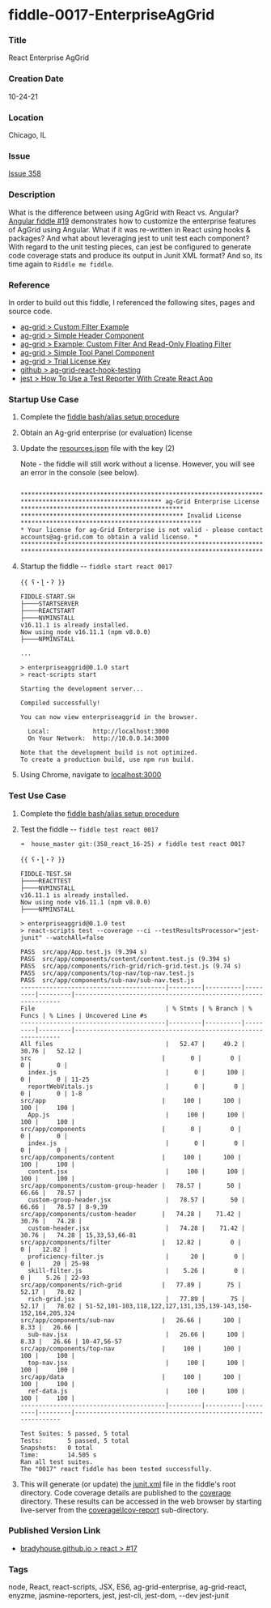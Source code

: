 fiddle-0017-EnterpriseAgGrid
======


### Title

React Enterprise AgGrid


### Creation Date

10-24-21


### Location

Chicago, IL

<a name="issue"></a>
### Issue

[Issue 358](https://github.com/bradyhouse/house/issues/358)

<a name="description"></a>
### Description

What is the difference between using AgGrid with React vs. Angular?  [Angular fiddle #19](https://github.com/bradyhouse/house/tree/master/fiddles/angular2-cli/fiddle-0019-EnterpriseAgGrid) demonstrates how to customize the enterprise features of AgGrid using Angular.  What if it was re-written in React using hooks & packages? And what about leveraging jest to unit test each component? With regard to the unit testing pieces, can jest be configured to generate code coverage stats and produce its output in Junit XML format? And so, its time again to `Riddle me fiddle`.

<a name="reference"></a>
### Reference

In order to build out this fiddle, I referenced the following sites, pages and source code.

* [ag-grid > Custom Filter Example](https://www.ag-grid.com/react-data-grid/component-filter/#custom-filter-example)
* [ag-grid > Simple Header Component](https://www.ag-grid.com/react-data-grid/component-header/#simple-header-component)
* [ag-grid > Example: Custom Filter And Read-Only Floating Filter](https://www.ag-grid.com/react-data-grid/component-floating-filter/#example-custom-filter-and-read-only-floating-filter)
* [ag-grid > Simple Tool Panel Component](https://www.ag-grid.com/react-data-grid/component-tool-panel/#simple-tool-panel-component)
* [ag-grid > Trial License Key](https://www.ag-grid.com/react-data-grid/licensing/#trial-license-key)
* [github > ag-grid-react-hook-testing](https://github.com/seanlandsman/ag-grid-react-hook-testing)
* [jest > How To Use a Test Reporter With Create React App](https://codeburst.io/how-to-use-a-test-reporter-with-create-react-app-6c779f71f62)


<a name="startup-use-case"></a>
### Startup Use Case

1.  Complete the [fiddle bash/alias setup procedure](https://github.com/bradyhouse/house/wiki/Setup-(Mac-OS))
2.  Obtain an Ag-grid enterprise (or evaluation) license
3.  Update the [resources.json](public/resources.json) file with the key (2)

    Note - the fiddle will still work without a license.  However, you will see an error in the console (see below).
      
      ```

      ****************************************************************************************************************
      *************************************** ag-Grid Enterprise License *********************************************
      ********************************************* Invalid License **************************************************
      * Your license for ag-Grid Enterprise is not valid - please contact accounts@ag-grid.com to obtain a valid license. *
      ****************************************************************************************************************
      ****************************************************************************************************************

      ```

4.  Startup the fiddle -- `fiddle start react 0017`

      ```
      {{ ʕ・ɭ・ʔ }}

      FIDDLE-START.SH
      ├────STARTSERVER
      ├────REACTSTART
      ├────NVMINSTALL
      v16.11.1 is already installed.
      Now using node v16.11.1 (npm v8.0.0)
      ├────NPMINSTALL
      
      ...

      > enterpriseaggrid@0.1.0 start
      > react-scripts start

      Starting the development server...

      Compiled successfully!

      You can now view enterpriseaggrid in the browser.

        Local:            http://localhost:3000
        On Your Network:  http://10.0.0.14:3000

      Note that the development build is not optimized.
      To create a production build, use npm run build.

      ```

5.  Using Chrome, navigate to [localhost:3000](http://localhost:3000)

<a name="test-use-case"></a>
### Test Use Case

1.  Complete the [fiddle bash/alias setup procedure](https://github.com/bradyhouse/house/wiki/Setup-(Mac-OS))
2.  Test the fiddle -- `fiddle test react 0017` 
    
    ```
    ➜  house_master git:(358_react_16-25) ✗ fiddle test react 0017

    {{ ʕ・ɭ・ʔ }}

    FIDDLE-TEST.SH
    ├────REACTTEST
    ├────NVMINSTALL
    v16.11.1 is already installed.
    Now using node v16.11.1 (npm v8.0.0)
    ├────NPMINSTALL

    > enterpriseaggrid@0.1.0 test
    > react-scripts test --coverage --ci --testResultsProcessor="jest-junit" --watchAll=false

    PASS  src/app/App.test.js (9.394 s)
    PASS  src/app/components/content/content.test.js (9.394 s)
    PASS  src/app/components/rich-grid/rich-grid.test.js (9.74 s)
    PASS  src/app/components/top-nav/top-nav.test.js
    PASS  src/app/components/sub-nav/sub-nav.test.js
    ----------------------------------------|---------|----------|---------|---------|---------------------------------------------------------------
    File                                    | % Stmts | % Branch | % Funcs | % Lines | Uncovered Line #s
    ----------------------------------------|---------|----------|---------|---------|---------------------------------------------------------------
    All files                               |   52.47 |     49.2 |   30.76 |   52.12 |
    src                                    |       0 |        0 |       0 |       0 |
      index.js                              |       0 |      100 |       0 |       0 | 11-25
      reportWebVitals.js                    |       0 |        0 |       0 |       0 | 1-8
    src/app                                |     100 |      100 |     100 |     100 |
      App.js                                |     100 |      100 |     100 |     100 |
    src/app/components                     |       0 |        0 |       0 |       0 |
      index.js                              |       0 |        0 |       0 |       0 |
    src/app/components/content             |     100 |      100 |     100 |     100 |
      content.jsx                           |     100 |      100 |     100 |     100 |
    src/app/components/custom-group-header |   78.57 |       50 |   66.66 |   78.57 |
      custom-group-header.jsx               |   78.57 |       50 |   66.66 |   78.57 | 8-9,39
    src/app/components/custom-header       |   74.28 |    71.42 |   30.76 |   74.28 |
      custom-header.jsx                     |   74.28 |    71.42 |   30.76 |   74.28 | 15,33,53,66-81
    src/app/components/filter              |   12.82 |        0 |       0 |   12.82 |
      proficiency-filter.js                 |      20 |        0 |       0 |      20 | 25-98
      skill-filter.js                       |    5.26 |        0 |       0 |    5.26 | 22-93
    src/app/components/rich-grid           |   77.89 |       75 |   52.17 |   78.02 |
      rich-grid.jsx                         |   77.89 |       75 |   52.17 |   78.02 | 51-52,101-103,118,122,127,131,135,139-143,150-152,164,205,324
    src/app/components/sub-nav             |   26.66 |      100 |    8.33 |   26.66 |
      sub-nav.jsx                           |   26.66 |      100 |    8.33 |   26.66 | 10-47,56-57
    src/app/components/top-nav             |     100 |      100 |     100 |     100 |
      top-nav.jsx                           |     100 |      100 |     100 |     100 |
    src/app/data                           |     100 |      100 |     100 |     100 |
      ref-data.js                           |     100 |      100 |     100 |     100 |
    ----------------------------------------|---------|----------|---------|---------|---------------------------------------------------------------

    Test Suites: 5 passed, 5 total
    Tests:       5 passed, 5 total
    Snapshots:   0 total
    Time:        14.505 s
    Ran all test suites.
    The "0017" react fiddle has been tested successfully.
    ```

3.  This will generate (or update) the [junit.xml](junit.xml) file in the fiddle's root directory. Code coverage details are
    published to the [coverage](coverage) directory. These results can be accessed in the web browser by starting live-server
    from the [coverage\lcov-report](coverage/lcov-report) sub-directory.


<a name="published-links"></a>
### Published Version Link

  * [bradyhouse.github.io > react > #17](http://bradyhouse.github.io/react/fiddle-0017-EnterpriseAgGrid/#)

<a name="tags"></a>
### Tags

node, React, react-scripts, JSX, ES6, ag-grid-enterprise, ag-grid-react, enyzme, jasmine-reporters, jest, jest-cli, jest-dom, --dev jest-junit
